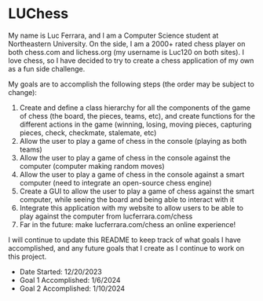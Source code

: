 # LUChess
My name is Luc Ferrara, and I am a Computer Science student at Northeastern University. On the side, I am a 2000+ rated chess player on both chess.com and lichess.org (my username is Luc120 on both sites). I love chess, so I have decided to try to create a chess application of my own as a fun side challenge.

My goals are to accomplish the following steps (the order may be subject to change): 
<ol>
	<li>Create and define a class hierarchy for all the components of the game of chess (the board, the pieces, teams, etc), and create functions for the different actions in the game (winning, losing, moving pieces, capturing pieces, check, checkmate, stalemate, etc)</li> 
	<li>Allow the user to play a game of chess in the console (playing as both teams)</li> 
	<li>Allow the user to play a game of chess in the console against the computer (computer making random moves)</li>
	<li>Allow the user to play a game of chess in the console against a smart computer (need to integrate an open-source chess engine)</li>
	<li>Create a GUI to allow the user to play a game of chess against the smart computer, while seeing the board and being able to interact with it</li> 
	<li>Integrate this application with my website to allow users to be able to play against the computer from lucferrara.com/chess</li>
	<li>Far in the future: make lucferrara.com/chess an online experience!</li>
	
</ol>

I will continue to update this README to keep track of what goals I have accomplished, and any future goals that I create as I continue to work on this project. 

<ul>
	<li>Date Started: 12/20/2023</li>
	<li>Goal 1 Accomplished: 1/6/2024</li>
	<li>Goal 2 Accomplished: 1/10/2024</li>
</ul>
